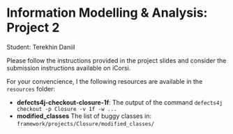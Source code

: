 # Information Modelling & Analysis: Project 2

Student: Terekhin Daniil

Please follow the instructions provided in the project slides 
and consider the submission instructions available on iCorsi.

For your convencience, I the following resources are available in the `resources` folder:
- **defects4j-checkout-closure-1f**: The output of the command `defects4j checkout -p Closure -v 1f -w ...`
- **modified_classes** The list of buggy classes in: `framework/projects/Closure/modified_classes/`
